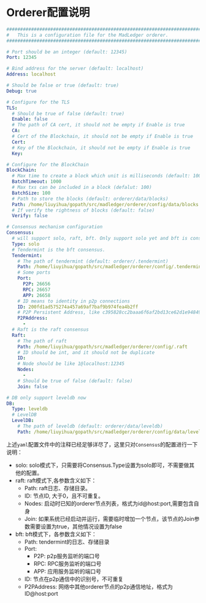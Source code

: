 # Orderer配置说明

```yaml
#############################################################################
#   This is a configuration file for the MadLedger orderer.
#############################################################################

# Port should be an integer (default: 12345)
Port: 12345

# Bind address for the server (default: localhost)
Address: localhost

# Should be false or true (default: true)
Debug: true

# Configure for the TLS
TLS:
  # Should be true of false (default: true)
  Enable: false
  # The path of CA cert, it should not be empty if Enable is true
  CA: 
  # Cert of the Blockchain, it should not be empty if Enable is true
  Cert: 
  # Key of the Blockchain, it should not be empty if Enable is true
  Key: 

# Configure for the BlockChain
BlockChain:
  # Max time to create a block which unit is milliseconds (default: 1000)
  BatchTimeout: 1000
  # Max txs can be included in a block (defalut: 100)
  BatchSize: 100
  # Path to store the blocks (default: orderer/data/blocks)
  Path: /home/liuyihua/gopath/src/madledger/orderer/config/data/blocks
  # If verify the rightness of blocks (default: false)
  Verify: false

# Consensus mechanism configuration
Consensus:
  # will support solo, raft, bft. Only support solo yet and bft is constructed now.
  Type: solo
  # Tendermint is the bft consensus.
  Tendermint:
    # The path of tendermint (default: orderer/.tendermint)
    Path: /home/liuyihua/gopath/src/madledger/orderer/config/.tendermint
    # Some ports
    Port:
      P2P: 26656
      RPC: 26657
      APP: 26658
    # ID means to identity in p2p connections
    ID: 200fd1ad575274a457a69af7baf9b974fea4b2ff
    # P2P Persistent Address, like c395828cc2baaa6f6af2bd13ce62d1e9484919c8@localhost:36656
    P2PAddress:
      -
  # Raft is the raft consensus
  Raft:
    # The path of raft
    Path: /home/liuyihua/gopath/src/madledger/orderer/config/.raft
    # ID should be int, and it should not be duplicate
    ID:
    # Node should be like 1@localhost:12345
    Nodes:
      -
    # Should be true of false (default: false)
    Join: false

# DB only support leveldb now
DB:
  Type: leveldb
  # LevelDB
  LevelDB:
    # The path of leveldb (default: orderer/data/leveldb)
    Path: /home/liuyihua/gopath/src/madledger/orderer/config/data/leveldb
```

上述`yaml`配置文件中的注释已经足够详尽了，这里只对`Consensus`的配置进行一下说明：

- solo: solo模式下，只需要将Consensus.Type设置为solo即可，不需要做其他的配置。
- raft: raft模式下,各参数含义如下：
  - Path: raft日志、存储目录。
  - ID: 节点ID, 大于0，且不可重复。
  - Nodes: 启动时已知的orderer节点列表，格式为id@host:port,需要包含自身
  - Join: 如果系统已经启动并运行，需要临时增加一个节点，该节点的Join参数需要设置为true，其他情况设置为false
- bft: bft模式下，各参数含义如下：
  - Path: tendermint的日志、存储目录
  - Port:
    - P2P: p2p服务监听的端口号
    - RPC: RPC服务监听的端口号
    - APP: 应用服务监听的端口号
  - ID: 节点在p2p通信中的识别号，不可重复
  - P2PAddress: 网络中其他orderer节点的p2p通信地址，格式为ID@host:port
